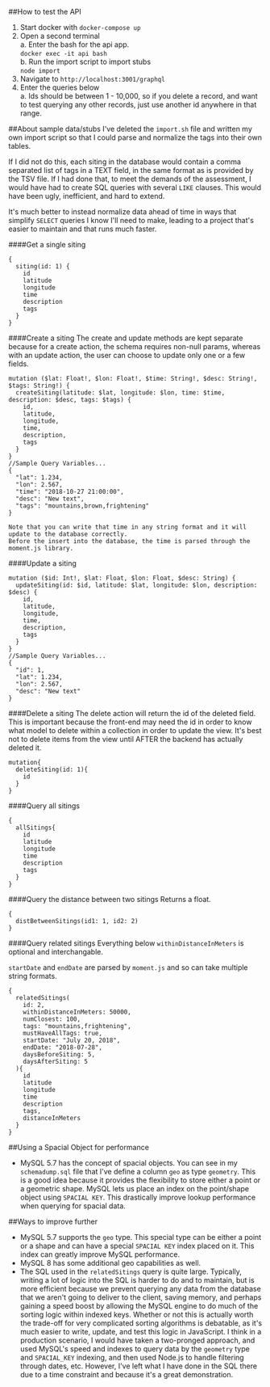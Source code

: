
##How to test the API
1. Start docker with `docker-compose up`  
2. Open a second terminal  
  a. Enter the bash for the api app.  
  `docker exec -it api bash`  
  b. Run the import script to import stubs  
  `node import`
2. Navigate to `http://localhost:3001/graphql`
3. Enter the queries below  
  a. Ids should be between 1 - 10,000, so if you delete a record, and want to test querying any other records, just use another id anywhere in that range.

##About sample data/stubs
I've deleted the `import.sh` file and written my own import script so that I could parse and normalize the tags into their own tables.

If I did not do this, each siting in the database would contain a comma separated list of tags in a TEXT field, in the same format as is provided by the TSV file. If I had done that, to meet the demands of the assessment, I would have had to create SQL queries with several `LIKE` clauses. This would have been ugly, inefficient, and hard to extend. 

It's much better to instead normalize data ahead of time in ways that simplify `SELECT` queries I know I'll need to make, leading to a project that's easier to maintain and that runs much faster.

####Get a single siting
```
{
  siting(id: 1) {
    id
    latitude
    longitude
    time
    description
    tags
  }
}
```

####Create a siting
The create and update methods are kept separate because for a create action, the schema requires non-null params, whereas with an update action, the user can choose to update only one or a few fields.
```
mutation ($lat: Float!, $lon: Float!, $time: String!, $desc: String!, $tags: String!) {
  createSiting(latitude: $lat, longitude: $lon, time: $time, description: $desc, tags: $tags) {
    id,
    latitude,
    longitude,
    time,
    description,
    tags
  }
}
//Sample Query Variables...
{
  "lat": 1.234,
  "lon": 2.567,
  "time": "2018-10-27 21:00:00",
  "desc": "New text",
  "tags": "mountains,brown,frightening"
}

Note that you can write that time in any string format and it will update to the database correctly. 
Before the insert into the database, the time is parsed through the moment.js library.
```

####Update a siting
```
mutation ($id: Int!, $lat: Float, $lon: Float, $desc: String) {
  updateSiting(id: $id, latitude: $lat, longitude: $lon, description: $desc) {
    id,
    latitude,
    longitude,
    time,
    description,
    tags
  }
}
//Sample Query Variables...
{
  "id": 1,
  "lat": 1.234,
  "lon": 2.567,
  "desc": "New text"
}
```

####Delete a siting
The delete action will return the id of the deleted field. This is important because the front-end may need the id in order to know what model to delete within a collection in order to update the view. It's best not to delete items from the view until AFTER the backend has actually deleted it.
```
mutation{
  deleteSiting(id: 1){
    id
  }
}
```

####Query all sitings
```
{
  allSitings{
    id
    latitude
    longitude
    time
    description
    tags
  }
}
```

####Query the distance between two sitings
Returns a float.
```
{
  distBetweenSitings(id1: 1, id2: 2)
}
```

####Query related sitings
Everything below `withinDistanceInMeters` is optional and interchangable.

`startDate` and `endDate` are parsed by `moment.js` and so can take multiple string formats.
````
{
  relatedSitings(
    id: 2, 
    withinDistanceInMeters: 50000, 
    numClosest: 100, 
    tags: "mountains,frightening", 
    mustHaveAllTags: true,
    startDate: "July 20, 2018",
    endDate: "2018-07-28",
    daysBeforeSiting: 5,
    daysAfterSiting: 5
  ){
    id
    latitude
    longitude
    time
    description
    tags,
    distanceInMeters
  }
}
````

##Using a Spacial Object for performance
* MySQL 5.7 has the concept of spacial objects. You can see in my `schemadump.sql` file that I've define a column `geo` as type `geometry`. This is a good idea because it provides the flexibility to store either a point or a geometric shape. MySQL lets us place an index on the point/shape object using `SPACIAL KEY`. This drastically improve lookup performance when querying for spacial data.

##Ways to improve further
* MySQL 5.7 supports the `geo` type. This special type can be either a point or a shape and can have a special `SPACIAL KEY` index placed on it. This index can greatly improve MySQL performance.
* MySQL 8 has some additional geo capabilities as well.
* The SQL used in the `relatedSitings` query is quite large. Typically, writing a lot of logic into the SQL is harder to do and to maintain, but is more efficient because we prevent querying any data from the database that we aren't going to deliver to the client, saving memory, and perhaps gaining a speed boost by allowing the MySQL engine to do much of the sorting logic within indexed keys. Whether or not this is actually worth the trade-off for very complicated sorting algorithms is debatable, as it's much easier to write, update, and test this logic in JavaScript. I think in a production scenario, I would have taken a two-pronged approach, and used MySQL's speed and indexes to query data by the `geometry` type and `SPACIAL_KEY` indexing, and then used Node.js to handle filtering through dates, etc. However, I've left what I have done in the SQL there due to a time constraint and because it's a great demonstration.